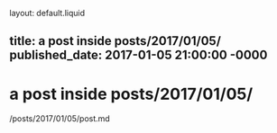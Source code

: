 layout: default.liquid

title: a post inside posts/2017/01/05/
published_date: 2017-01-05 21:00:00 -0000
---

# a post inside posts/2017/01/05/

/posts/2017/01/05/post.md
